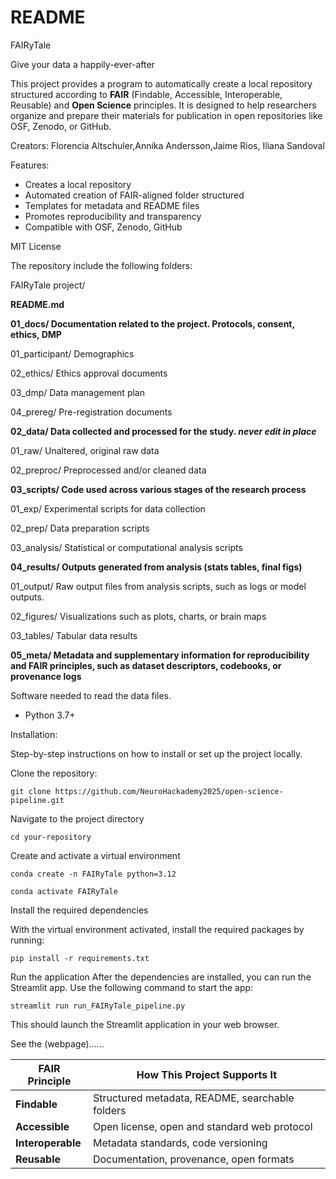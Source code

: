 README
======
FAIRyTale 

Give your data a happily-ever-after

This project provides a program to automatically create a local repository structured according to **FAIR** (Findable, Accessible, Interoperable, Reusable) and **Open Science** principles. It is designed to help researchers organize and prepare their materials for publication in open repositories like OSF, Zenodo, or GitHub.

Creators:
Florencia Altschuler,Annika Andersson,Jaime Rios, Iliana Sandoval

Features:
- Creates a local repository
- Automated creation of FAIR-aligned folder structured
- Templates for metadata and README files
- Promotes reproducibility and transparency
- Compatible with OSF, Zenodo, GitHub

MIT License

The repository include the following folders:

FAIRyTale project/

**README.md**

**01_docs/                    Documentation related to the project. Protocols, consent, ethics, DMP**

01_participant/               Demographics

02_ethics/                        Ethics approval documents

03_dmp/                           Data management plan

04_prereg/                       Pre-registration documents

**02_data/                    Data collected and processed for the study. *never edit in place***

01_raw/                           Unaltered, original raw data

02_preproc/                     Preprocessed and/or cleaned data

**03_scripts/                 Code used across various stages of the research process**

01_exp/                             Experimental scripts for data collection

02_prep/                           Data preparation scripts

03_analysis/                     Statistical or computational analysis scripts

**04_results/                 Outputs generated from analysis (stats tables, final figs)**

 01_output/                      Raw output files from analysis scripts, such as logs or model outputs.

 02_figures/                      Visualizations such as plots, charts, or brain maps

 03_tables/                        Tabular data results

 **05_meta/                          Metadata and supplementary information for reproducibility and FAIR principles, such as dataset descriptors, codebooks, or provenance logs**


Software needed to read the data files.
- Python 3.7+ 

Installation:

Step-by-step instructions on how to install or set up the project locally.


Clone the repository:


```
git clone https://github.com/NeuroHackademy2025/open-science-pipeline.git
```


Navigate to the project directory

```
cd your-repository
```

Create and activate a virtual environment

```
conda create -n FAIRyTale python=3.12
```
```
conda activate FAIRyTale
```

Install the required dependencies

With the virtual environment activated, install the required packages by running:
```
pip install -r requirements.txt
```

Run the application
After the dependencies are installed, you can run the Streamlit app. Use the following command to start the app:
```
streamlit run run_FAIRyTale_pipeline.py
```

This should launch the Streamlit application in your web browser. 

See the (webpage)......
 

| FAIR Principle    | How This Project Supports It                      |
| ----------------- | ------------------------------------------------- |
| **Findable**      | Structured metadata, README, searchable folders   |
| **Accessible**    | Open license,  open and standard web protocol     |
| **Interoperable** | Metadata standards, code versioning               |
| **Reusable**      | Documentation, provenance, open formats           |



